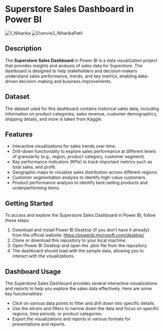 # Superstore Sales Dashboard in Power BI
![1_Niharika](https://github.com/Niharika-Patil9/SuperStore-Sales-Dashboard/assets/103222259/7f267387-bc2e-4315-8562-d515077af741)
![Overvie2_NiharikaPatil](https://github.com/Niharika-Patil9/SuperStore-Sales-Dashboard/assets/103222259/b29ea66e-88f9-4479-8c6f-7d67f2cc4c1c)


## Description

The **Superstore Sales Dashboard** in Power BI is a data visualization project that provides insights and analysis of sales data for Superstore. The dashboard is designed to help stakeholders and decision-makers understand sales performance, trends, and key metrics, enabling data-driven decision-making and business improvements.

## Dataset
The dataset used for this dashboard contains historical sales data, including information on product categories, sales revenue, customer demographics, shipping details, and more is taken from Kaggle. 

## Features
- Interactive visualizations for sales trends over time.
- Drill-down functionality to explore sales performance at different levels of granularity (e.g., region, product category, customer segment).
- Key performance indicators (KPIs) to track important metrics such as total sales, and profit.
- Geographic maps to visualize sales distribution across different regions.
- Customer segmentation analysis to identify high-value customers.
- Product performance analysis to identify best-selling products and underperforming items.

## Getting Started
To access and explore the Superstore Sales Dashboard in Power BI, follow these steps:

1. Download and install Power BI Desktop (if you don't have it already) from the official website: https://powerbi.microsoft.com/desktop/
2. Clone or download this repository to your local machine.
3. Open Power BI Desktop and open the .pbix file from the repository.
4. The dashboard should load with the sample data, allowing you to interact with the visualizations.

## Dashboard Usage

The Superstore Sales Dashboard provides several interactive visualizations and reports to help you explore the sales data effectively. Here are some key functionalities:

- Click on various data points to filter and drill down into specific details.
- Use the slicers and filters to narrow down the data and focus on specific regions, time periods, or product categories.
- Export the visualizations and reports in various formats for presentations and reports.


